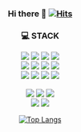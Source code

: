 <div align=center>
  
### Hi there 👋 [![Hits](https://hits.seeyoufarm.com/api/count/incr/badge.svg?url=https%3A%2F%2Fgithub.com%2FGasijiyo&count_bg=%2341C124&title_bg=%233A3939&icon=github.svg&icon_color=%23E4E2E2&title=Today+%2F+Total&edge_flat=false)](https://hits.seeyoufarm.com)

### 💻 STACK 

![](https://img.shields.io/badge/Java-007396?style=flat&logo=Java&logoColor=white)
![](https://img.shields.io/badge/Spring-6DB33F?style=flat&logo=Spring&logoColor=black)
![](https://img.shields.io/badge/Oracle-F80000?style=flat&logo=Oracle&logoColor=white)
![](https://img.shields.io/badge/MongoDB-47A248?style=flat&logo=MongoDB&logoColor=white) 
<br>
![](https://img.shields.io/badge/HTML5-E34F26?style=flat&logo=HTML5&logoColor=black)
![](https://img.shields.io/badge/CSS3-1572B6?style=flat&logo=CSS3&logoColor=black)
![](https://img.shields.io/badge/Javascript-F7DF1E?style=flat&logo=JavaScript&logoColor=black)
![](https://img.shields.io/badge/jQuery-0769AD?style=flat&logo=jQuery&logoColor=white)
<br>
![](https://img.shields.io/badge/Python-3776AB?style=flat&logo=Python&logoColor=white)
![](https://img.shields.io/badge/React-61DAFB?style=flat&logo=react&logoColor=black)
![](https://img.shields.io/badge/Node.js-339933?style=flat&logo=Node.js&logoColor=black)
![](https://img.shields.io/badge/Bootstrap-7952B3?style=flat&logo=Bootstrap&logoColor=white)
<br>
<br>
![](https://img.shields.io/badge/Eclipse-2C2255?style=flat&logo=Eclipse&logoColor=white)
![](https://img.shields.io/badge/VSCode-007ACC?style=flat&logo=VisualStudioCode&logoColor=black)
![](https://img.shields.io/badge/GoogleColab-F9AB00?style=flat&logo=GoogleColab&logoColor=black)
<br> 
![](https://img.shields.io/badge/Netlify-00C7B7?style=flat&logo=Netlify&logoColor=black)
![](https://img.shields.io/badge/Postman-FF6C37?style=flat&logo=Postman&logoColor=black)


 [![Top Langs](https://github-readme-stats.vercel.app/api/top-langs/?username=Gasijiyo&langs_count=4&hide=jupyter%20notebook&show_icons=true&theme=radical)](https://github.com/anuraghazra/github-readme-stats)  
  
</div>
  
<!--

- 🔭 I’m currently working on ...
- 🌱 I’m currently learning ...
- 👯 I’m looking to collaborate on ...
- 🤔 I’m looking for help with ...
- 💬 Ask me about ...
- 📫 How to reach me: ...
- 😄 Pronouns: ...
- ⚡ Fun fact: ...
-->
